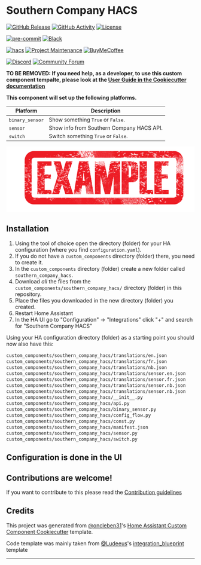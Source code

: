 # Southern Company HACS

[![GitHub Release][releases-shield]][releases]
[![GitHub Activity][commits-shield]][commits]
[![License][license-shield]](LICENSE)

[![pre-commit][pre-commit-shield]][pre-commit]
[![Black][black-shield]][black]

[![hacs][hacsbadge]][hacs]
[![Project Maintenance][maintenance-shield]][user_profile]
[![BuyMeCoffee][buymecoffeebadge]][buymecoffee]

[![Discord][discord-shield]][discord]
[![Community Forum][forum-shield]][forum]

**TO BE REMOVED: If you need help, as a developer, to use this custom component tempalte,
please look at the [User Guide in the Cookiecutter documentation](https://cookiecutter-homeassistant-custom-component.readthedocs.io/en/stable/quickstart.html)**

**This component will set up the following platforms.**

| Platform        | Description                               |
| --------------- | ----------------------------------------- |
| `binary_sensor` | Show something `True` or `False`.         |
| `sensor`        | Show info from Southern Company HACS API. |
| `switch`        | Switch something `True` or `False`.       |

![example][exampleimg]

## Installation

1. Using the tool of choice open the directory (folder) for your HA configuration (where you find `configuration.yaml`).
2. If you do not have a `custom_components` directory (folder) there, you need to create it.
3. In the `custom_components` directory (folder) create a new folder called `southern_company_hacs`.
4. Download _all_ the files from the `custom_components/southern_company_hacs/` directory (folder) in this repository.
5. Place the files you downloaded in the new directory (folder) you created.
6. Restart Home Assistant
7. In the HA UI go to "Configuration" -> "Integrations" click "+" and search for "Southern Company HACS"

Using your HA configuration directory (folder) as a starting point you should now also have this:

```text
custom_components/southern_company_hacs/translations/en.json
custom_components/southern_company_hacs/translations/fr.json
custom_components/southern_company_hacs/translations/nb.json
custom_components/southern_company_hacs/translations/sensor.en.json
custom_components/southern_company_hacs/translations/sensor.fr.json
custom_components/southern_company_hacs/translations/sensor.nb.json
custom_components/southern_company_hacs/translations/sensor.nb.json
custom_components/southern_company_hacs/__init__.py
custom_components/southern_company_hacs/api.py
custom_components/southern_company_hacs/binary_sensor.py
custom_components/southern_company_hacs/config_flow.py
custom_components/southern_company_hacs/const.py
custom_components/southern_company_hacs/manifest.json
custom_components/southern_company_hacs/sensor.py
custom_components/southern_company_hacs/switch.py
```

## Configuration is done in the UI

<!---->

## Contributions are welcome!

If you want to contribute to this please read the [Contribution guidelines](CONTRIBUTING.md)

## Credits

This project was generated from [@oncleben31](https://github.com/oncleben31)'s [Home Assistant Custom Component Cookiecutter](https://github.com/oncleben31/cookiecutter-homeassistant-custom-component) template.

Code template was mainly taken from [@Ludeeus](https://github.com/ludeeus)'s [integration_blueprint][integration_blueprint] template

---

[integration_blueprint]: https://github.com/custom-components/integration_blueprint
[black]: https://github.com/psf/black
[black-shield]: https://img.shields.io/badge/code%20style-black-000000.svg?style=for-the-badge
[buymecoffee]: https://www.buymeacoffee.com/Lash-L
[buymecoffeebadge]: https://img.shields.io/badge/buy%20me%20a%20coffee-donate-yellow.svg?style=for-the-badge
[commits-shield]: https://img.shields.io/github/commit-activity/y/Lash-L/southern-company-hacs.svg?style=for-the-badge
[commits]: https://github.com/Lash-L/southern-company-hacs/commits/main
[hacs]: https://hacs.xyz
[hacsbadge]: https://img.shields.io/badge/HACS-Custom-orange.svg?style=for-the-badge
[discord]: https://discord.gg/Qa5fW2R
[discord-shield]: https://img.shields.io/discord/330944238910963714.svg?style=for-the-badge
[exampleimg]: example.png
[forum-shield]: https://img.shields.io/badge/community-forum-brightgreen.svg?style=for-the-badge
[forum]: https://community.home-assistant.io/
[license-shield]: https://img.shields.io/github/license/Lash-L/southern-company-hacs.svg?style=for-the-badge
[maintenance-shield]: https://img.shields.io/badge/maintainer-%40Lash-L-blue.svg?style=for-the-badge
[pre-commit]: https://github.com/pre-commit/pre-commit
[pre-commit-shield]: https://img.shields.io/badge/pre--commit-enabled-brightgreen?style=for-the-badge
[releases-shield]: https://img.shields.io/github/release/Lash-L/southern-company-hacs.svg?style=for-the-badge
[releases]: https://github.com/Lash-L/southern-company-hacs/releases
[user_profile]: https://github.com/Lash-L

